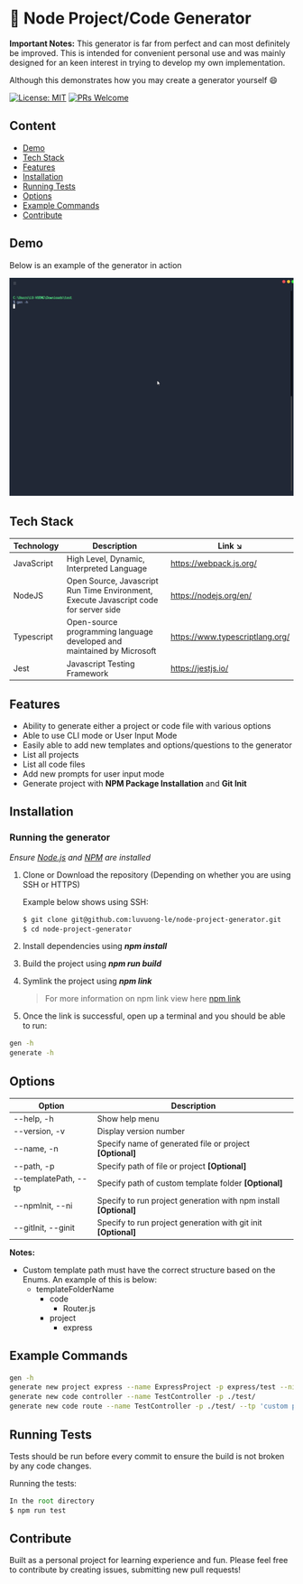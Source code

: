 # 🔧 Node Project/Code Generator

**Important Notes:** This generator is far from perfect and can most definitely be improved. This is intended for convenient personal use and was mainly designed for an keen interest in trying to develop my own implementation.

Although this demonstrates how you may create a generator yourself 😄

[![License: MIT](https://img.shields.io/badge/License-MIT-blue.svg)](https://opensource.org/licenses/MIT)
[![PRs Welcome](https://img.shields.io/badge/PRs-welcome-brightgreen.svg?style=flat-square)](http://makeapullrequest.com)

## Content

- [Demo](#demo)
- [Tech Stack](#tech-stack)
- [Features](#features)
- [Installation](#installation)
- [Running Tests](#running-tests)
- [Options](#options)
- [Example Commands](#example-commands)
- [Contribute](#contribute)

## Demo

Below is an example of the generator in action

![Node Project Generator Example Demo](/assets/node-project-generator.gif)

## Tech Stack

| Technology | Description                                                                           | Link ↘️                 |
| ---------- | ------------------------------------------------------------------------------------- | ----------------------- |
| JavaScript | High Level, Dynamic, Interpreted Language                                                                                      | https://webpack.js.org/ |
| NodeJS     | Open Source, Javascript Run Time Environment, Execute Javascript code for server side | https://nodejs.org/en/  |
| Typescript     |  Open-source programming language developed and maintained by Microsoft | https://www.typescriptlang.org/ |
| Jest       | Javascript Testing Framework                                                          | https://jestjs.io/      |

## Features

- Ability to generate either a project or code file with various options
- Able to use CLI mode or User Input Mode
- Easily able to add new templates and options/questions to the generator
- List all projects
- List all code files
- Add new prompts for user input mode
- Generate project with **NPM Package Installation** and **Git Init**

## Installation

### Running the generator

_Ensure [Node.js](https://nodejs.org/en/) and [NPM](https://www.npmjs.com/) are installed_

1. Clone or Download the repository (Depending on whether you are using SSH or HTTPS)

    Example below shows using SSH:

    ```bash
    $ git clone git@github.com:luvuong-le/node-project-generator.git
    $ cd node-project-generator
    ```

2. Install dependencies using **_npm install_**

3. Build the project using **_npm run build_**

4. Symlink the project using **_npm link_**
   > For more information on npm link view here [npm link](https://docs.npmjs.com/cli/link)

5. Once the link is successful, open up a terminal and you should be able to run:

```bash
gen -h 
generate -h
```

## Options

| Option | Description                                                                           |
| ---------- | ------------------------------------------------------------------------------------- |
| --help, -h | Show help menu |
| --version, -v | Display version number |
| --name, -n | Specify name of generated file or project **[Optional]** |
| --path, -p | Specify path of file or project **[Optional]** |
| --templatePath, --tp | Specify path of custom template folder **[Optional]** |
| --npmInit, --ni | Specify to run project generation with npm install **[Optional]** |
| --gitInit, --ginit | Specify to run project generation with git init **[Optional]**|

**Notes:**

- Custom template path must have the correct structure based on the Enums. An example of this is below:
    - templateFolderName
        - code
            - Router.js
        - project
            - express

## Example Commands

```bash
gen -h
generate new project express --name ExpressProject -p express/test --ni --ginit
generate new code controller --name TestController -p ./test/
generate new code route --name TestController -p ./test/ --tp 'custom path'
```

## Running Tests

Tests should be run before every commit to ensure the build is not broken by any code changes.

Running the tests:

```javascript
In the root directory
$ npm run test
```

## Contribute

Built as a personal project for learning experience and fun. Please feel free to contribute by creating issues, submitting new pull requests!
